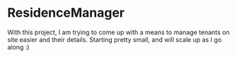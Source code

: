 # ResidenceManager
With this project, I am trying to come up with a means to manage tenants on site easier and their details. Starting pretty small, and will scale up as I go along :)
